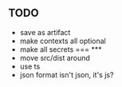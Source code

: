 
## TODO
- save as artifact
- make contexts all optional
- make all secrets === ***
- move src/dist around
- use ts
- json format isn't json, it's js?
